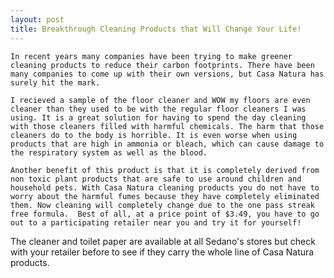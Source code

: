 ```yaml
---
layout: post
title: Breakthrough Cleaning Products that Will Change Your Life!
---
```


   
    In recent years many companies have been trying to make greener cleaning products to reduce their carbon footprints. There have been many companies to come up with their own versions, but Casa Natura has surely hit the mark. 
    
    I recieved a sample of the floor cleaner and WOW my floors are even cleaner than they used to be with the regular floor cleaners I was using. It is a great solution for having to spend the day cleaning with those cleaners filled with harmful chemicals. The harm that those cleaners do to the body is horrible. It is even worse when using products that are high in ammonia or bleach, which can cause damage to the respiratory system as well as the blood.
    
    Another benefit of this product is that it is completely derived from non toxic plant products that are safe to use around children and household pets. With Casa Natura cleaning products you do not have to worry about the harmful fumes because they have completely eliminated them. Now cleaning will completely change due to the one pass streak free formula.  Best of all, at a price point of $3.49, you have to go out to a participating retailer near you and try it for yourself!
    
  The cleaner and toilet paper are available at all Sedano's stores but check with your retailer before to see if they carry the whole line of Casa Natura products.
